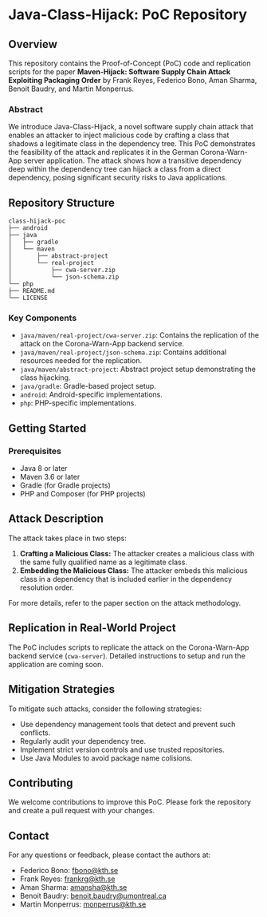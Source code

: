 # Java-Class-Hijack: PoC Repository

## Overview

This repository contains the Proof-of-Concept (PoC) code and replication scripts for the paper **Maven-Hijack: Software Supply Chain Attack Exploiting Packaging Order** by Frank Reyes, Federico Bono, Aman Sharma, Benoit Baudry, and Martin Monperrus.

### Abstract

We introduce Java-Class-Hijack, a novel software supply chain attack that enables an attacker to inject malicious code by crafting a class that shadows a legitimate class in the dependency tree. This PoC demonstrates the feasibility of the attack and replicates it in the German Corona-Warn-App server application. The attack shows how a transitive dependency deep within the dependency tree can hijack a class from a direct dependency, posing significant security risks to Java applications.

## Repository Structure

```
class-hijack-poc
├── android
├── java
│   ├── gradle
│   └── maven
│       ├── abstract-project
│       └── real-project
│           ├── cwa-server.zip
│           └── json-schema.zip
└── php
├── README.md
└── LICENSE
```

### Key Components

- `java/maven/real-project/cwa-server.zip`: Contains the replication of the attack on the Corona-Warn-App backend service.
- `java/maven/real-project/json-schema.zip`: Contains additional resources needed for the replication.
- `java/maven/abstract-project`: Abstract project setup demonstrating the class hijacking.
- `java/gradle`: Gradle-based project setup.
- `android`: Android-specific implementations.
- `php`: PHP-specific implementations.

## Getting Started

### Prerequisites

- Java 8 or later
- Maven 3.6 or later
- Gradle (for Gradle projects)
- PHP and Composer (for PHP projects)

## Attack Description

The attack takes place in two steps:

1. **Crafting a Malicious Class:** The attacker creates a malicious class with the same fully qualified name as a legitimate class.
2. **Embedding the Malicious Class:** The attacker embeds this malicious class in a dependency that is included earlier in the dependency resolution order.

For more details, refer to the paper section on the attack methodology.

## Replication in Real-World Project

The PoC includes scripts to replicate the attack on the Corona-Warn-App backend service (`cwa-server`).
Detailed instructions to setup and run the application are coming soon.

## Mitigation Strategies

To mitigate such attacks, consider the following strategies:

- Use dependency management tools that detect and prevent such conflicts.
- Regularly audit your dependency tree.
- Implement strict version controls and use trusted repositories.
- Use Java Modules to avoid package name colisions.

## Contributing

We welcome contributions to improve this PoC. Please fork the repository and create a pull request with your changes.

## Contact

For any questions or feedback, please contact the authors at:

- Federico Bono: fbono@kth.se
- Frank Reyes: frankrg@kth.se
- Aman Sharma: amansha@kth.se
- Benoit Baudry: benoit.baudry@umontreal.ca
- Martin Monperrus: monperrus@kth.se
